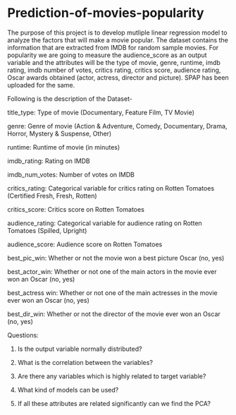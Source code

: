 # Prediction-of-movies-popularity
The purpose of this project is to develop mutliple linear regression model to analyze the factors that will make a movie popular. The dataset contains the information that are extracted from IMDB for random sample movies. For popularity we are going to measure the audience_score as an output variable and the attributes will be the type of movie, genre, runtime, imdb rating, imdb number of votes, critics rating, critics score, audience rating, Oscar awards obtained (actor, actress, director and picture). SPAP has been uploaded for the same.

Following is the description of the Dataset-

title_type: Type of movie (Documentary, Feature Film, TV Movie)

genre: Genre of movie (Action & Adventure, Comedy, Documentary, Drama, Horror, Mystery & Suspense, Other)

runtime: Runtime of movie (in minutes)

imdb_rating: Rating on IMDB

imdb_num_votes: Number of votes on IMDB

critics_rating: Categorical variable for critics rating on Rotten Tomatoes (Certified Fresh, Fresh, Rotten)

critics_score: Critics score on Rotten Tomatoes

audience_rating: Categorical variable for audience rating on Rotten Tomatoes (Spilled, Upright)

audience_score: Audience score on Rotten Tomatoes

best_pic_win: Whether or not the movie won a best picture Oscar (no, yes)

best_actor_win: Whether or not one of the main actors in the movie ever won an Oscar (no, yes)

best_actress win: Whether or not one of the main actresses in the movie ever won an Oscar (no, yes)

best_dir_win: Whether or not the director of the movie ever won an Oscar (no, yes)

Questions:

1. Is the output variable normally distributed?

2. What is the correlation between the variables?

3. Are there any variables which is highly related to target variable?

4. What kind of models can be used?

5. If all these attributes are related significantly can we find the PCA?
